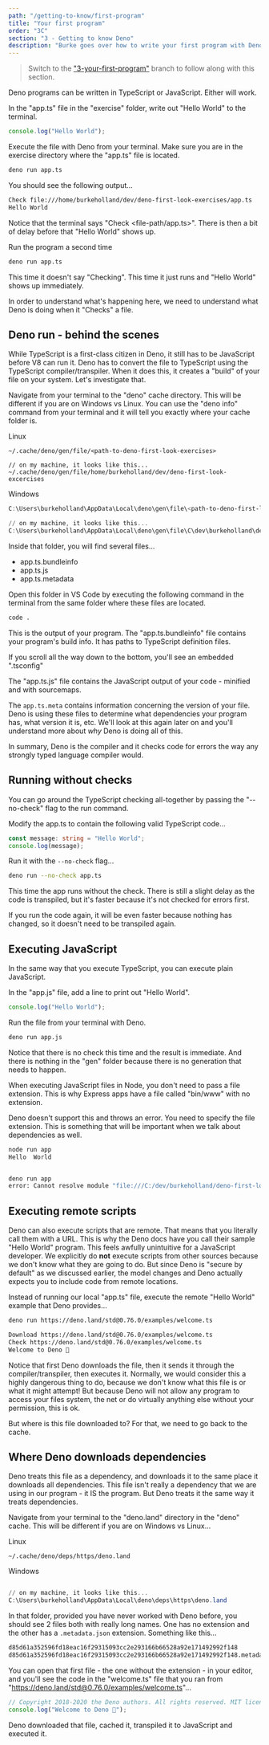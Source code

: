 ```yaml
---
path: "/getting-to-know/first-program"
title: "Your first program"
order: "3C"
section: "3 - Getting to know Deno"
description: "Burke goes over how to write your first program with Deno and execute it with the Deno CLI."
---
```


> Switch to the ["3-your-first-program"](https://github.com/burkeholland/deno-exercises/tree/3-your-first-program) branch to follow along with this section.

Deno programs can be written in TypeScript or JavaScript. Either will work.

In the "app.ts" file in the "exercise" folder, write out "Hello World" to the terminal.

```typescript
console.log("Hello World");
```

Execute the file with Deno from your terminal. Make sure you are in the exercise directory where the "app.ts" file is located.

```bash
deno run app.ts
```

You should see the following output...

```bash
Check file:///home/burkeholland/dev/deno-first-look-exercises/app.ts
Hello World
```

Notice that the terminal says "Check <file-path/app.ts>". There is then a bit of delay before that "Hello World" shows up.

Run the program a second time

```bash
deno run app.ts
```

This time it doesn't say "Checking". This time it just runs and "Hello World" shows up immediately.

In order to understand what's happening here, we need to understand what Deno is doing when it "Checks" a file.

## Deno run - behind the scenes

While TypeScript is a first-class citizen in Deno, it still has to be JavaScript before V8 can run it. Deno has to convert the file to TypeScript using the TypeScript compiler/transpiler. When it does this, it creates a "build" of your file on your system. Let's investigate that.

Navigate from your terminal to the "deno" cache directory. This will be different if you are on Windows vs Linux. You can use the "deno info" command from your terminal and it will tell you exactly where your cache folder is.

Linux

```
~/.cache/deno/gen/file/<path-to-deno-first-look-exercises>

// on my machine, it looks like this...
~/.cache/deno/gen/file/home/burkeholland/dev/deno-first-look-excercises
```

Windows

```powershell
C:\Users\burkeholland\AppData\Local\deno\gen\file\<path-to-deno-first-look-exercises>

// on my machine, it looks like this...
C:\Users\burkeholland\AppData\Local\deno\gen\file\C\dev\burkeholland\deno-first-look-windows
```

Inside that folder, you will find several files...

- app.ts.bundleinfo
- app.ts.js
- app.ts.metadata

Open this folder in VS Code by executing the following command in the terminal from the same folder where these files are located.

```bash
code .
```

This is the output of your program. The "app.ts.bundleinfo" file contains your program's build info. It has paths to TypeScript definition files.

If you scroll all the way down to the bottom, you'll see an embedded ".tsconfig"

The "app.ts.js" file contains the JavaScript output of your code - minified and with sourcemaps.

The `app.ts.meta` contains information concerning the version of your file. Deno is using these files to determine what dependencies your program has, what version it is, etc. We'll look at this again later on and you'll understand more about _why_ Deno is doing all of this.

In summary, Deno is the compiler and it checks code for errors the way any strongly typed language compiler would.

## Running without checks

You can go around the TypeScript checking all-together by passing the "--no-check" flag to the run command.

Modify the app.ts to contain the following valid TypeScript code...

```typescript
const message: string = "Hello World";
console.log(message);
```

Run it with the `--no-check` flag...

```bash
deno run --no-check app.ts
```

This time the app runs without the check. There is still a slight delay as the code is transpiled, but it's faster because it's not checked for errors first.

If you run the code again, it will be even faster because nothing has changed, so it doesn't need to be transpiled again.

## Executing JavaScript

In the same way that you execute TypeScript, you can execute plain JavaScript.

In the "app.js" file, add a line to print out "Hello World".

```javascript
console.log("Hello World");
```

Run the file from your terminal with Deno.

```bash
deno run app.js
```

Notice that there is no check this time and the result is immediate. And there is nothing in the "gen" folder because there is no generation that needs to happen.

When executing JavaScript files in Node, you don't need to pass a file extension. This is why Express apps have a file called "bin/www" with no extension.

Deno doesn't support this and throws an error. You need to specify the file extension. This is something that will be important when we talk about dependencies as well.

```bash
node run app
Hello  World


deno run app
error: Cannot resolve module "file:///C:/dev/burkeholland/deno-first-look-windows/app"
```

## Executing remote scripts

Deno can also execute scripts that are remote. That means that you literally call them with a URL. This is why the Deno docs have you call their sample "Hello World" program. This feels awfully unintuitive for a JavaScript developer. We explicitly do **not** execute scripts from other sources because we don't know what they are going to do. But since Deno is "secure by default" as we discussed earlier, the model changes and Deno actually expects you to include code from remote locations.

Instead of running our local "app.ts" file, execute the remote "Hello World" example that Deno provides...

```bash
deno run https://deno.land/std@0.76.0/examples/welcome.ts

Download https://deno.land/std@0.76.0/examples/welcome.ts
Check https://deno.land/std@0.76.0/examples/welcome.ts
Welcome to Deno 🦕
```

Notice that first Deno downloads the file, then it sends it through the compiler/transpiler, then executes it. Normally, we would consider this a highly dangerous thing to do, because we don't know what this file is or what it might attempt! But because Deno will not allow any program to access your files system, the net or do virtually anything else without your permission, this is ok.

But where is this file downloaded to? For that, we need to go back to the cache.

## Where Deno downloads dependencies

Deno treats this file as a dependency, and downloads it to the same place it downloads all dependencies. This file isn't really a dependency that we are using in our program - it IS the program. But Deno treats it the same way it treats dependencies.

Navigate from your terminal to the "deno.land" directory in the "deno" cache. This will be different if you are on Windows vs Linux...

Linux

```
~/.cache/deno/deps/https/deno.land
```

Windows

```powershell

// on my machine, it looks like this...
C:\Users\burkeholland\AppData\Local\deno\deps\https\deno.land
```

In that folder, provided you have never worked with Deno before, you should see 2 files both with really long names. One has no extension and the other has a `.metadata.json` extension. Something like this...

```bash
d85d61a352596fd18eac16f29315093cc2e293166b66528a92e171492992f148
d85d61a352596fd18eac16f29315093cc2e293166b66528a92e171492992f148.metadata.json
```

You can open that first file - the one without the extension - in your editor, and you'll see the code in the "welcome.ts" file that you ran from "https://deno.land/std@0.76.0/examples/welcome.ts"...

```typescript
// Copyright 2018-2020 the Deno authors. All rights reserved. MIT license.
console.log("Welcome to Deno 🦕");
```

Deno downloaded that file, cached it, transpiled it to JavaScript and executed it.
